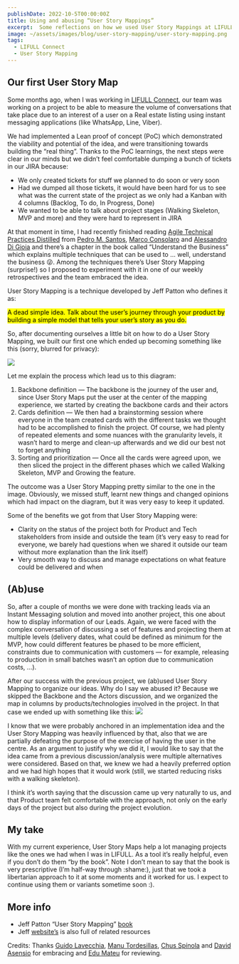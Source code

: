 ```yaml
---
publishDate: 2022-10-5T00:00:00Z
title: Using and abusing “User Story Mappings”
excerpt:  Some reflections on how we used User Story Mappings at LIFULL Connect to plan and track a couple of projects
image: ~/assets/images/blog/user-story-mapping/user-story-mapping.png
tags:
  - LIFULL Connect
  - User Story Mapping
---
```


<h2>Our first User Story Map</h2>

Some months ago, when I was working in <a href ="https://www.lifullconnect.com/">LIFULL Connect</a>, our team was working on a project to be able to measure the volume of conversations that take place due to an interest of a user on a Real estate listing using instant messaging applications (like WhatsApp, Line, Viber).

We had implemented a Lean proof of concept (PoC) which demonstrated the viability and potential of the idea, and were transitioning towards building the “real thing”. Thanks to the PoC learnings, the next steps were clear in our minds but we didn’t feel comfortable dumping a bunch of tickets in our JIRA because:
<ul>
    <li>We only created tickets for stuff we planned to do soon or very soon</li>
    <li>Had we dumped all those tickets, it would have been hard for us to see what was the current state of the project as we only had a Kanban with 4 columns (Backlog, To do, In Progress, Done)</li>
    <li>We wanted to be able to talk about project stages (Walking Skeleton, MVP and more) and they were hard to represent in JIRA</li>
</ul>

At that moment in time, I had recently finished reading <a href="https://www.oreilly.com/library/view/agile-technical-practices/9781838980849/">Agile Technical Practices Distilled</a> from <a href="https://twitter.com/pedromsantos">Pedro M. Santos</a>, <a href="https://twitter.com/consolondon">Marco Consolaro</a> and <a href="https://www.linkedin.com/in/alessandro-di-gioia/">Alessandro Di Gioia</a> and there’s a chapter in the book called “Understand the Business” which explains multiple techniques that can be used to … well, understand the business 😜. Among the techniques there’s User Story Mapping (surprise!) so I proposed to experiment with it in one of our weekly retrospectives and the team embraced the idea.

User Story Mapping is a technique developed by Jeff Patton who defines it as:

<mark>A dead simple idea. Talk about the user’s journey through your product by building a simple model that tells your user’s story as you do.</mark>

So, after documenting ourselves a little bit on how to do a User Story Mapping, we built our first one which ended up becoming something like this (sorry, blurred for privacy):

<img src="images/user-story-mapping/our-first-user-story-map.jpeg"/>

Let me explain the process which lead us to this diagram:

<ol>
    <li>Backbone definition — The backbone is the journey of the user and, since User Story Maps put the user at the center of the mapping experience, we started by creating the backbone cards and their actors</li>
    <li>Cards definition — We then had a brainstorming session where everyone in the team created cards with the different tasks we thought had to be accomplished to finish the project. Of course, we had plenty of repeated elements and some nuances with the granularity levels, it wasn’t hard to merge and clean-up afterwards and we did our best not to forget anything</li>
    <li>Sorting and prioritization — Once all the cards were agreed upon, we then sliced the project in the different phases which we called Walking Skeleton, MVP and Growing the feature.</li>
</ol>

The outcome was a User Story Mapping pretty similar to the one in the image. Obviously, we missed stuff, learnt new things and changed opinions which had impact on the diagram, but it was very easy to keep it updated.

Some of the benefits we got from that User Story Mapping were:
<ul>
    <li>Clarity on the status of the project both for Product and Tech stakeholders from inside and outside the team (it’s very easy to read for everyone, we barely had questions when we shared it outside our team without more explanation than the link itself)</li>
    <li>Very smooth way to discuss and manage expectations on what feature could be delivered and when</li>
</ul>

<h2>(Ab)use</h2>
So, after a couple of months we were done with tracking leads via an Instant Messaging solution and moved into another project, this one about how to display information of our Leads. Again, we were faced with the complex conversation of discussing a set of features and projecting them at multiple levels (delivery dates, what could be defined as minimum for the MVP, how could different features be phased to be more efficient, constraints due to communication with customers — for example, releasing to production in small batches wasn’t an option due to communication costs, …).


After our success with the previous project, we (ab)used User Story Mapping to organize our ideas. Why do I say we abused it? Because we skipped the Backbone and the Actors discussion, and we organized the map in columns by products/technologies involved in the project. In that case we ended up with something like this:
<img src="images/user-story-mapping/component-based-user-story-mapping.jpeg"/>

I know that we were probably anchored in an implementation idea and the User Story Mapping was heavily influenced by that, also that we are partially defeating the purpose of the exercise of having the user in the centre. As an argument to justify why we did it, I would like to say that the idea came from a previous discussion/analysis were multiple alternatives were considered. Based on that, we knew we had a heavily preferred option and we had high hopes that it would work (still, we started reducing risks with a walking skeleton).

I think it’s worth saying that the discussion came up very naturally to us, and that Product team felt comfortable with the approach, not only on the early days of the project but also during the project evolution.

<h2>My take</h2>
With my current experience, User Story Maps help a lot managing projects like the ones we had when I was in LIFULL. As a tool it’s really helpful, even if you don’t do them “by the book”. Note I don’t mean to say that the book is very prescriptive (I’m half-way through :shame:), just that we took a libertarian approach to it at some moments and it worked for us. I expect to continue using them or variants sometime soon :).

<h2>More info</h2>
<ul>
    <li>Jeff Patton “User Story Mapping” <a href="https://www.amazon.com/dp/1491904909/ref=cm_sw_r_as_gl_api_glt_fabc_943R88XEDXR0C93EARN1?linkCode=ml1&tag=jefpatass-20">book</a></li>
    <li>Jeff <a href="https://www.jpattonassociates.com/story-mapping/">website’s</a> is also full of related resources</li>
</ul>


Credits: Thanks <a href="https://www.linkedin.com/in/guidolavecchia/">Guido Lavecchia</a>, <a href="https://www.linkedin.com/in/mjtordesillas/">Manu Tordesillas</a>, <a href="https://www.linkedin.com/in/jes%C3%BAs-sp%C3%ADnola/">Chus Spínola</a> and <a href="https://twitter.com/d_asensio">David Asensio</a> for embracing and <a href="https://www.linkedin.com/in/eduardmateu/">Edu Mateu</a> for reviewing.